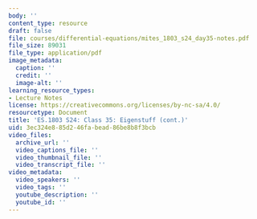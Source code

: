 ```yaml
---
body: ''
content_type: resource
draft: false
file: courses/differential-equations/mites_1803_s24_day35-notes.pdf
file_size: 89031
file_type: application/pdf
image_metadata:
  caption: ''
  credit: ''
  image-alt: ''
learning_resource_types:
- Lecture Notes
license: https://creativecommons.org/licenses/by-nc-sa/4.0/
resourcetype: Document
title: 'ES.1803 S24: Class 35: Eigenstuff (cont.)'
uid: 3ec324e8-85d2-46fa-bead-86be8b8f3bcb
video_files:
  archive_url: ''
  video_captions_file: ''
  video_thumbnail_file: ''
  video_transcript_file: ''
video_metadata:
  video_speakers: ''
  video_tags: ''
  youtube_description: ''
  youtube_id: ''
---
```

